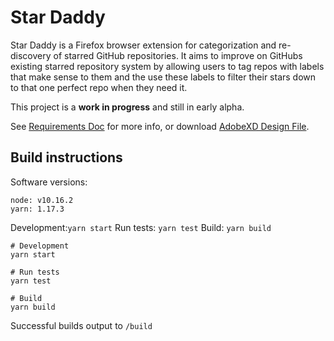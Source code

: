 # Star Daddy

Star Daddy is a Firefox browser extension for categorization and re-discovery of starred GitHub repositories. It aims to improve on GitHubs existing starred repository system by allowing users to tag repos with labels that make sense to them and the use these labels to filter their stars down to that one perfect repo when they need it.

This project is a **work in progress** and still in early alpha.

See [Requirements Doc](https://github.com/donanroherty/StarDaddy/wiki/Requirements) for more info, or download [AdobeXD Design File](https://1drv.ms/u/s!Arcuy-4Tl1Q4laUjFtirvPZLcqeYHg).

## Build instructions
Software versions:
```
node: v10.16.2
yarn: 1.17.3
```

Development:```yarn start```
Run tests: ```yarn test```
Build: ```yarn build```

```
# Development
yarn start

# Run tests
yarn test

# Build
yarn build
```

Successful builds output to `/build`
